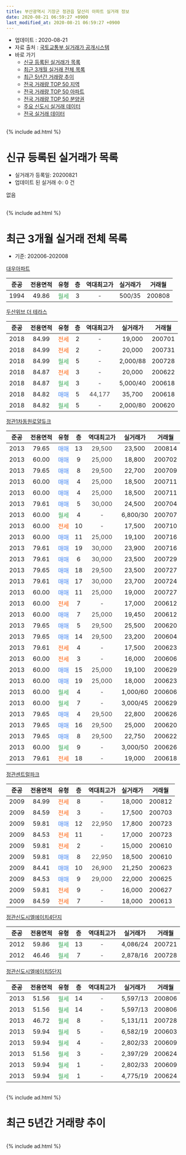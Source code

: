 ```yaml
---
title: 부산광역시 기장군 정관읍 달산리 아파트 실거래 정보
date: 2020-08-21 06:59:27 +0900
last_modified_at: 2020-08-21 06:59:27 +0900
---
```


* 업데이트 : 2020-08-21
* 자료 출처 : [국토교통부 실거래가 공개시스템](http://rt.molit.go.kr)
* 바로 가기
    * [신규 등록된 실거래가 목록](#신규-등록된-실거래가-목록)
    * [최근 3개월 실거래 전체 목록](#최근-3개월-실거래-전체-목록)
    * [최근 5년간 거래량 추이](#최근-5년간-거래량-추이)
    * [전국 거래량 TOP 50 지역](https://inasie.github.io/apt-trade-info/최근-3개월-전국에서-가장-거래가-많이-발생한-지역)
    * [전국 거래량 TOP 50 아파트](https://inasie.github.io/apt-trade-info/최근-3개월-전국에서-가장-거래가-많이-발생한-아파트)
    * [전국 거래량 TOP 50 분양권](https://inasie.github.io/apt-trade-info/최근-3개월-전국에서-가장-거래가-많이-발생한-분양권)
    * [주요 신도시 실거래 데이터](https://inasie.github.io/apt-trade-info/주요-신도시)
    * [전국 실거래 데이터](https://inasie.github.io/apt-trade-info/전국)
<br>
{% include ad.html %}
<br>

# 신규 등록된 실거래가 목록
* 실거래가 등록일: 20200821
* 업데이트 된 실거래 수: 0 건

없음

<br>
{% include ad.html %}
<br>

# 최근 3개월 실거래 전체 목록
* 기준: 202006-202008


[대우아파트](https://search.naver.com/search.naver?query=%EB%B6%80%EC%82%B0%EA%B4%91%EC%97%AD%EC%8B%9C+%EA%B8%B0%EC%9E%A5%EA%B5%B0+%EC%A0%95%EA%B4%80%EC%9D%8D+%EB%8B%AC%EC%82%B0%EB%A6%AC+%EB%8C%80%EC%9A%B0%EC%95%84%ED%8C%8C%ED%8A%B8)

|준공|전용면적|유형|층|역대최고가|실거래가|거래월|
|:---:|:---:|:---:|:---:|:---:|:---:|:---:|
|1994|49.86|<span style="color:#34a853">월세</span>|3|<span style="color:#444444">-</span>|500/35|200808|

[두산위브 더 테라스](https://search.naver.com/search.naver?query=%EB%B6%80%EC%82%B0%EA%B4%91%EC%97%AD%EC%8B%9C+%EA%B8%B0%EC%9E%A5%EA%B5%B0+%EC%A0%95%EA%B4%80%EC%9D%8D+%EB%8B%AC%EC%82%B0%EB%A6%AC+%EB%91%90%EC%82%B0%EC%9C%84%EB%B8%8C+%EB%8D%94+%ED%85%8C%EB%9D%BC%EC%8A%A4)

|준공|전용면적|유형|층|역대최고가|실거래가|거래월|
|:---:|:---:|:---:|:---:|:---:|:---:|:---:|
|2018|84.99|<span style="color:#ff5a00">전세</span>|2|<span style="color:#444444">-</span>|19,000|200701|
|2018|84.99|<span style="color:#ff5a00">전세</span>|2|<span style="color:#444444">-</span>|20,000|200731|
|2018|84.99|<span style="color:#34a853">월세</span>|5|<span style="color:#444444">-</span>|2,000/88|200728|
|2018|84.87|<span style="color:#ff5a00">전세</span>|3|<span style="color:#444444">-</span>|20,000|200622|
|2018|84.87|<span style="color:#34a853">월세</span>|3|<span style="color:#444444">-</span>|5,000/40|200618|
|2018|84.82|<span style="color:#4285f3">매매</span>|5|<span style="color:#444444">44,177</span>|35,700|200618|
|2018|84.82|<span style="color:#34a853">월세</span>|5|<span style="color:#444444">-</span>|2,000/80|200620|

[정관1차동원로얄듀크](https://search.naver.com/search.naver?query=%EB%B6%80%EC%82%B0%EA%B4%91%EC%97%AD%EC%8B%9C+%EA%B8%B0%EC%9E%A5%EA%B5%B0+%EC%A0%95%EA%B4%80%EC%9D%8D+%EB%8B%AC%EC%82%B0%EB%A6%AC+%EC%A0%95%EA%B4%801%EC%B0%A8%EB%8F%99%EC%9B%90%EB%A1%9C%EC%96%84%EB%93%80%ED%81%AC)

|준공|전용면적|유형|층|역대최고가|실거래가|거래월|
|:---:|:---:|:---:|:---:|:---:|:---:|:---:|
|2013|79.65|<span style="color:#4285f3">매매</span>|13|<span style="color:#444444">29,500</span>|23,500|200814|
|2013|60.00|<span style="color:#4285f3">매매</span>|9|<span style="color:#444444">25,000</span>|18,800|200702|
|2013|79.65|<span style="color:#4285f3">매매</span>|8|<span style="color:#444444">29,500</span>|22,700|200709|
|2013|60.00|<span style="color:#4285f3">매매</span>|4|<span style="color:#444444">25,000</span>|18,500|200711|
|2013|60.00|<span style="color:#4285f3">매매</span>|4|<span style="color:#444444">25,000</span>|18,500|200711|
|2013|79.61|<span style="color:#4285f3">매매</span>|5|<span style="color:#444444">30,000</span>|24,500|200704|
|2013|60.00|<span style="color:#34a853">월세</span>|4|<span style="color:#444444">-</span>|6,800/30|200707|
|2013|60.00|<span style="color:#ff5a00">전세</span>|10|<span style="color:#444444">-</span>|17,500|200710|
|2013|60.00|<span style="color:#4285f3">매매</span>|11|<span style="color:#444444">25,000</span>|19,100|200716|
|2013|79.61|<span style="color:#4285f3">매매</span>|19|<span style="color:#444444">30,000</span>|23,900|200716|
|2013|79.61|<span style="color:#4285f3">매매</span>|6|<span style="color:#444444">30,000</span>|23,500|200729|
|2013|79.65|<span style="color:#4285f3">매매</span>|18|<span style="color:#444444">29,500</span>|23,500|200727|
|2013|79.61|<span style="color:#4285f3">매매</span>|17|<span style="color:#444444">30,000</span>|23,700|200724|
|2013|60.00|<span style="color:#4285f3">매매</span>|11|<span style="color:#444444">25,000</span>|19,000|200727|
|2013|60.00|<span style="color:#ff5a00">전세</span>|7|<span style="color:#444444">-</span>|17,000|200612|
|2013|60.00|<span style="color:#4285f3">매매</span>|7|<span style="color:#444444">25,000</span>|19,450|200612|
|2013|79.65|<span style="color:#4285f3">매매</span>|5|<span style="color:#444444">29,500</span>|25,500|200620|
|2013|79.65|<span style="color:#4285f3">매매</span>|14|<span style="color:#444444">29,500</span>|23,200|200604|
|2013|79.61|<span style="color:#ff5a00">전세</span>|4|<span style="color:#444444">-</span>|17,500|200623|
|2013|60.00|<span style="color:#ff5a00">전세</span>|3|<span style="color:#444444">-</span>|16,000|200606|
|2013|60.00|<span style="color:#4285f3">매매</span>|15|<span style="color:#444444">25,000</span>|19,100|200629|
|2013|60.00|<span style="color:#4285f3">매매</span>|19|<span style="color:#444444">25,000</span>|18,000|200623|
|2013|60.00|<span style="color:#34a853">월세</span>|4|<span style="color:#444444">-</span>|1,000/60|200606|
|2013|60.00|<span style="color:#34a853">월세</span>|7|<span style="color:#444444">-</span>|3,000/45|200629|
|2013|79.65|<span style="color:#4285f3">매매</span>|4|<span style="color:#444444">29,500</span>|22,800|200626|
|2013|79.65|<span style="color:#4285f3">매매</span>|16|<span style="color:#444444">29,500</span>|25,000|200620|
|2013|79.65|<span style="color:#4285f3">매매</span>|8|<span style="color:#444444">29,500</span>|22,750|200622|
|2013|60.00|<span style="color:#34a853">월세</span>|9|<span style="color:#444444">-</span>|3,000/50|200626|
|2013|79.61|<span style="color:#ff5a00">전세</span>|18|<span style="color:#444444">-</span>|19,000|200618|

[정관센트럴파크](https://search.naver.com/search.naver?query=%EB%B6%80%EC%82%B0%EA%B4%91%EC%97%AD%EC%8B%9C+%EA%B8%B0%EC%9E%A5%EA%B5%B0+%EC%A0%95%EA%B4%80%EC%9D%8D+%EB%8B%AC%EC%82%B0%EB%A6%AC+%EC%A0%95%EA%B4%80%EC%84%BC%ED%8A%B8%EB%9F%B4%ED%8C%8C%ED%81%AC)

|준공|전용면적|유형|층|역대최고가|실거래가|거래월|
|:---:|:---:|:---:|:---:|:---:|:---:|:---:|
|2009|84.99|<span style="color:#ff5a00">전세</span>|8|<span style="color:#444444">-</span>|18,000|200812|
|2009|84.59|<span style="color:#ff5a00">전세</span>|3|<span style="color:#444444">-</span>|17,500|200703|
|2009|59.81|<span style="color:#4285f3">매매</span>|12|<span style="color:#444444">22,950</span>|17,800|200723|
|2009|84.53|<span style="color:#ff5a00">전세</span>|11|<span style="color:#444444">-</span>|17,000|200723|
|2009|59.81|<span style="color:#ff5a00">전세</span>|2|<span style="color:#444444">-</span>|15,000|200610|
|2009|59.81|<span style="color:#4285f3">매매</span>|8|<span style="color:#444444">22,950</span>|18,500|200610|
|2009|84.41|<span style="color:#4285f3">매매</span>|10|<span style="color:#444444">26,900</span>|21,250|200623|
|2009|84.53|<span style="color:#4285f3">매매</span>|9|<span style="color:#444444">29,000</span>|22,000|200625|
|2009|59.81|<span style="color:#ff5a00">전세</span>|9|<span style="color:#444444">-</span>|16,000|200627|
|2009|84.59|<span style="color:#ff5a00">전세</span>|7|<span style="color:#444444">-</span>|18,000|200613|


<script async src="//pagead2.googlesyndication.com/pagead/js/adsbygoogle.js"></script>
<!-- 기본 -->
<ins class="adsbygoogle"
     style="display:block"
     data-ad-client="ca-pub-2446590836940007"
     data-ad-slot="1659523306"
     data-ad-format="auto"
     data-full-width-responsive="true"></ins>
<script>
(adsbygoogle = window.adsbygoogle || []).push({});
</script>


[정관신도시엘에이치4단지](https://search.naver.com/search.naver?query=%EB%B6%80%EC%82%B0%EA%B4%91%EC%97%AD%EC%8B%9C+%EA%B8%B0%EC%9E%A5%EA%B5%B0+%EC%A0%95%EA%B4%80%EC%9D%8D+%EB%8B%AC%EC%82%B0%EB%A6%AC+%EC%A0%95%EA%B4%80%EC%8B%A0%EB%8F%84%EC%8B%9C%EC%97%98%EC%97%90%EC%9D%B4%EC%B9%984%EB%8B%A8%EC%A7%80)

|준공|전용면적|유형|층|역대최고가|실거래가|거래월|
|:---:|:---:|:---:|:---:|:---:|:---:|:---:|
|2012|59.86|<span style="color:#34a853">월세</span>|13|<span style="color:#444444">-</span>|4,086/24|200721|
|2012|46.46|<span style="color:#34a853">월세</span>|7|<span style="color:#444444">-</span>|2,878/16|200728|

[정관신도시엘에이치5단지](https://search.naver.com/search.naver?query=%EB%B6%80%EC%82%B0%EA%B4%91%EC%97%AD%EC%8B%9C+%EA%B8%B0%EC%9E%A5%EA%B5%B0+%EC%A0%95%EA%B4%80%EC%9D%8D+%EB%8B%AC%EC%82%B0%EB%A6%AC+%EC%A0%95%EA%B4%80%EC%8B%A0%EB%8F%84%EC%8B%9C%EC%97%98%EC%97%90%EC%9D%B4%EC%B9%985%EB%8B%A8%EC%A7%80)

|준공|전용면적|유형|층|역대최고가|실거래가|거래월|
|:---:|:---:|:---:|:---:|:---:|:---:|:---:|
|2013|51.56|<span style="color:#34a853">월세</span>|14|<span style="color:#444444">-</span>|5,597/13|200806|
|2013|51.56|<span style="color:#34a853">월세</span>|14|<span style="color:#444444">-</span>|5,597/13|200806|
|2013|46.72|<span style="color:#34a853">월세</span>|8|<span style="color:#444444">-</span>|5,131/11|200728|
|2013|59.94|<span style="color:#34a853">월세</span>|5|<span style="color:#444444">-</span>|6,582/19|200603|
|2013|59.94|<span style="color:#34a853">월세</span>|4|<span style="color:#444444">-</span>|2,802/33|200609|
|2013|51.56|<span style="color:#34a853">월세</span>|3|<span style="color:#444444">-</span>|2,397/29|200624|
|2013|59.94|<span style="color:#34a853">월세</span>|1|<span style="color:#444444">-</span>|2,802/33|200609|
|2013|59.94|<span style="color:#34a853">월세</span>|1|<span style="color:#444444">-</span>|4,775/19|200624|


<br>
{% include ad.html %}
<br>

# 최근 5년간 거래량 추이


<div style="width:100%;">
    <canvas id="deal_progress" height="200"></canvas>
</div>

<script>
new Chart(document.getElementById("deal_progress"), {
    type: 'line',
    data: {
        labels: ['201508','201509','201510','201511','201512','201601','201602','201603','201604','201605','201606','201607','201608','201609','201610','201611','201612','201701','201702','201703','201704','201705','201706','201707','201708','201709','201710','201711','201712','201801','201802','201803','201804','201805','201806','201807','201808','201809','201810','201811','201812','201901','201902','201903','201904','201905','201906','201907','201908','201909','201910','201911','201912','202001','202002','202003','202004','202005','202006','202007','202008'],
        datasets: [{
            label: '매매',
            pointRadius: 1,
            data: [32, 25, 31, 14, 12, 11, 16, 12, 19, 11, 6, 22, 22, 12, 19, 14, 9, 7, 11, 7, 10, 6, 9, 5, 2, 8, 2, 5, 8, 11, 6, 8, 9, 4, 8, 7, 5, 7, 6, 7, 7, 4, 3, 4, 6, 10, 6, 3, 7, 11, 10, 11, 8, 10, 9, 2, 13, 11, 12, 12, 1],
            borderColor: "rgba(255, 201, 14, 1)",
            backgroundColor: "rgba(255, 201, 14, 0.5)",
            fill: false,
            lineTension: 0
        },{
            label: '전월세',
            pointRadius: 1,
            data: [21, 15, 21, 77, 41, 20, 22, 15, 23, 18, 23, 21, 25, 12, 59, 15, 12, 33, 12, 13, 13, 9, 26, 31, 14, 20, 12, 37, 19, 11, 22, 19, 13, 21, 22, 25, 24, 34, 37, 21, 19, 16, 13, 13, 17, 11, 14, 19, 18, 12, 23, 26, 31, 17, 20, 15, 16, 16, 18, 10, 4],
            borderColor: "rgba(0, 141, 185, 1)",
            backgroundColor: "rgba(0, 141, 185, 0.5)",
            fill: false,
            lineTension: 0
        }
        ]
    },
    options: {
        responsive: true,
        title: {
            display: false
        },
        tooltips: {
            mode: 'index',
            intersect: false
        },
        hover: {
            mode: 'nearest',
            intersect: true
        },
        scales: {
            xAxes: [{
                display: true,
                scaleLabel: {
                    display: true,
                    labelString: '년/월'
                }
            }],
            yAxes: [{
                display: true,
                ticks: {
                    suggestedMin: 0,
                },
                scaleLabel: {
                    display: true,
                    labelString: '실거래 수'
                }
            }]
        }
    }
});

</script>


<br>
{% include ad.html %}
<br>

